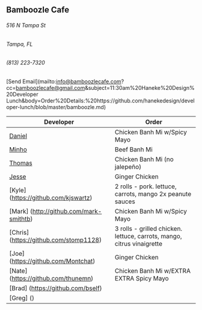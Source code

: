 ## Bamboozle Cafe
###### 516 N Tampa St
###### Tampa, FL
###### (813) 223-7320
[Send Email](mailto:info@bamboozlecafe.com?cc=bamboozlecafe@gmail.com&subject=11:30am%20Haneke%20Design%20Developer Lunch&body=Order%20Details:%20https://github.com/hanekedesign/developer-lunch/blob/master/bamboozle.md)

Developer     | Order
--------------|---------------------
[Daniel](https://github.com/dtartaglia)           	| Chicken Banh Mi w/Spicy Mayo
[Minho](https://github.com/minhochoi)               | Beef Banh Mi
[Thomas](https://github.com/ThomasKomarnicki)       | Chicken Banh Mi (no jalepeño)
[Jesse](https://github.com/jessecurry)              | Ginger Chicken
[Kyle] (https://github.com/kjswartz)                | 2 rolls - pork. lettuce, carrots, mango 2x peanute sauces
[Mark] (http://github.com/mark-smithtb)             | Chicken Banh Mi w/Spicy Mayo
[Chris] (https://github.com/stomp1128)              | 3 rolls - grilled chicken. lettuce, carrots, mango, citrus vinaigrette
[Joe] (https://github.com/Montchat)                 | Ginger Chicken
[Nate] (https://github.com/thunemn)                 | Chicken Banh Mi w/EXTRA EXTRA Spicy Mayo
[Brad] (https://github.com/bself)                   |                                             
[Greg] ()                                           | 
